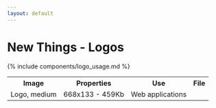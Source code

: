 ```yaml
---
layout: default
---
```


# New Things - Logos

{% include components/logo_usage.md %}

<table>
  <tr>
    <th>Image</th>
    <th>Properties</th>
    <th>Use</th>
    <th>File</th>
  </tr>
  <tr>
    <td>Logo, medium</td>
    <td>668x133 - 459Kb</td>
    <td>Web applications</td>
    <td><img alt="" src="https://cloud.githubusercontent.com/assets/64749/18977559/a7b7a0ec-86fe-11e6-89af-b1b49700ec2a.png"></td>
  </tr>
</table>
